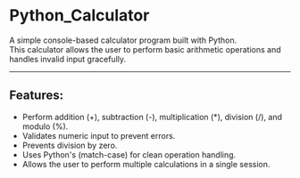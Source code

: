 # Python_Calculator

A simple console-based calculator program built with Python.  
This calculator allows the user to perform basic arithmetic operations and handles invalid input gracefully.

---

## Features:

- Perform addition (+), subtraction (-), multiplication (*), division (/), and modulo (%).  
- Validates numeric input to prevent errors.  
- Prevents division by zero.  
- Uses Python's (match-case) for clean operation handling.  
- Allows the user to perform multiple calculations in a single session.  
